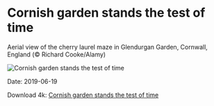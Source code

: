 # Cornish garden stands the test of time

Aerial view of the cherry laurel maze in Glendurgan Garden, Cornwall, England (© Richard Cooke/Alamy)

![Cornish garden stands the test of time](https://bing.com/th?id=OHR.CherryLaurelMaze_EN-US3512647724_UHD.jpg&rf=LaDigue_UHD.jpg&pid=hp&w=1024&h=576)

Date: 2019-06-19

Download 4k: [Cornish garden stands the test of time](https://bing.com/th?id=OHR.CherryLaurelMaze_EN-US3512647724_UHD.jpg&rf=LaDigue_UHD.jpg&pid=hp&w=3840&h=2160)

